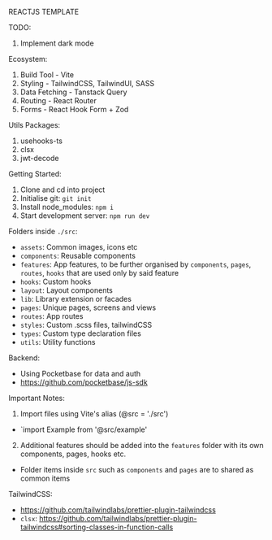 REACTJS TEMPLATE

TODO:

1. Implement dark mode

Ecosystem:

1. Build Tool - Vite
2. Styling - TailwindCSS, TailwindUI, SASS
3. Data Fetching - Tanstack Query
4. Routing - React Router
5. Forms - React Hook Form + Zod

Utils Packages:

1. usehooks-ts
2. clsx
3. jwt-decode

Getting Started:

1. Clone and cd into project
2. Initialise git: `git init`
3. Install node_modules: `npm i`
4. Start development server: `npm run dev`

Folders inside `./src`:

- `assets`: Common images, icons etc
- `components`: Reusable components
- `features`: App features, to be further organised by `components`, `pages`, `routes`, `hooks` that are used only by said feature
- `hooks`: Custom hooks
- `layout`: Layout components
- `lib`: Library extension or facades
- `pages`: Unique pages, screens and views
- `routes`: App routes
- `styles`: Custom .scss files, tailwindCSS
- `types`: Custom type declaration files
- `utils`: Utility functions

Backend:

- Using Pocketbase for data and auth
- https://github.com/pocketbase/js-sdk

Important Notes:

1. Import files using Vite's alias (@src = './src')

- `import Example from '@src/example'

2. Additional features should be added into the `features` folder with its own components, pages, hooks etc.

- Folder items inside `src` such as `components` and `pages` are to shared as common items

TailwindCSS:

- https://github.com/tailwindlabs/prettier-plugin-tailwindcss
- `clsx`: https://github.com/tailwindlabs/prettier-plugin-tailwindcss#sorting-classes-in-function-calls
